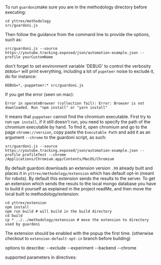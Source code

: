To run `guardoni`make sure you are in the methodology directory before executing:
``` 
cd yttrex/methodology
src/guardoni.js 
```
Then follow the guidance from the command line to provide the options, such as:
```
src/guardoni.js --source https://youtube.tracking.exposed/json/automation-example.json --profile yourCustomName
```

don't forget to set environment variable 'DEBUG' to control the verbosity
`DEBUG=*` will print everything, including a lot of `pupeteer` noise
to exclude it, do for instance:
```
DEBUG=*,-puppeteer:* src/guardoni.js
```

If you get the error (seen on mac):
```
Error in operateBrowser (collection fail): Error: Browser is not downloaded. Run "npm install" or "yarn install"
```
It means that `puppeteer` cannot find the chromium executable. First try to run `npm install`, if it still doesn't run, you need to specify the path of the chromium executable by hand. To find it, open chromium and go to the page `chrome://version`, copy paste the `Executable Path` and add it as an argument `--chrome`  to the guardoni script, as such:
```
src/guardoni.js --source https://youtube.tracking.exposed/json/automation-example.json --profile profileTest --chrome /Applications/Chromium.app/Contents/MacOS/Chromium
```

By default guardoni downloads an extension version `.99` already built and places it in `yttrex/methodology/extension` which has default opt-in (meant for robots). 
By default this extension sends the results to the server.
To get an extension which sends the resuts to the local mongo database you have to build it yourself as explained in the project readMe, and then move the local built to methodology/extension:
```
cd yttrex/extension
npm install
npm run build # will build in the build directory
cd build
cp * ../../methodology/extension # move the extension to directory used by guardoni
```
The extension should be enabled with the popup the first time. (otherwise checkout to `extension-default-opt-in` branch before building)


options to describe:
--exclude
--experiment
--backend
--chrome


supported parameters in directives:


